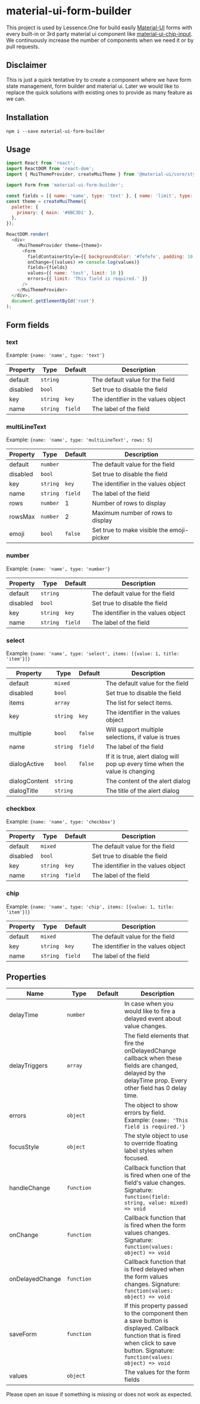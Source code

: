 # material-ui-form-builder

This project is used by Lessence.One for build easily [Material-UI][mui] forms with every built-in or 3rd party material ui component like [material-ui-chip-input][muichip]. We continuously increase the number of components when we need it or by pull requests.

## Disclaimer

This is just a quick tentative try to create a component where we have form state management, form builder and material ui. Later we would like to replace the quick solutions with existing ones to provide as many feature as we can.

## Installation

```shell
npm i --save material-ui-form-builder
```

## Usage

```javascript
import React from 'react';
import ReactDOM from 'react-dom';
import { MuiThemeProvider, createMuiTheme } from '@material-ui/core/styles';

import Form from 'material-ui-form-builder';

const fields = [{ name: 'name', type: 'text' }, { name: 'limit', type: 'number' }];
const theme = createMuiTheme({
  palette: {
    primary: { main: '#8BC3D1' },
  },
});

ReactDOM.render(
  <div>
    <MuiThemeProvider theme={theme}>
      <Form
        fieldContainerStyle={{ backgroundColor: '#fefefe', padding: 10 }}
        onChange={(values) => console.log(values)}
        fields={fields}
        values={{ name: 'test', limit: 10 }}
        errors={{ limit: 'This field is required.' }}
      />
    </MuiThemeProvider>
  </div>,
  document.getElementById('root')
);
```

## Form fields

### text

Example:
`{name: 'name', type: 'text'}`

| Property | Type     | Default | Description                         |
| -------- | -------- | ------- | ----------------------------------- |
| default  | `string` |         | The default value for the field     |
| disabled | `bool`   |         | Set true to disable the field       |
| key      | `string` | `key`   | The identifier in the values object |
| name     | `string` | `field` | The label of the field              |

### multiLineText

Example:
`{name: 'name', type: 'multiLineText', rows: 5}`

| Property | Type     | Default | Description                               |
| -------- | -------- | ------- | ----------------------------------------- |
| default  | `number` |         | The default value for the field           |
| disabled | `bool`   |         | Set true to disable the field             |
| key      | `string` | `key`   | The identifier in the values object       |
| name     | `string` | `field` | The label of the field                    |
| rows     | `number` | 1       | Number of rows to display                 |
| rowsMax  | `number` | 2       | Maximum number of rows to display         |
| emoji    | `bool`   | `false` | Set true to make visible the emoji-picker |

### number

Example:
`{name: 'name', type: 'number'}`

| Property | Type     | Default | Description                         |
| -------- | -------- | ------- | ----------------------------------- |
| default  | `string` |         | The default value for the field     |
| disabled | `bool`   |         | Set true to disable the field       |
| key      | `string` | `key`   | The identifier in the values object |
| name     | `string` | `field` | The label of the field              |

### select

Example:
`{name: 'name', type: 'select', items: [{value: 1, title: 'item'}]}`

| Property    | Type     | Default | Description                                                                      |
| ----------- | -------- | ------- | -------------------------------------------------------------------------------- |
| default     | `mixed`  |         | The default value for the field                                                  |
| disabled    | `bool`   |         | Set true to disable the field                                                    |
| items       | `array`  |         | The list for select items.                                                       |
| key         | `string` | `key`   | The identifier in the values object                                              |
| multiple    | `bool`   | `false` | Will support multiple selections, if value is trues                              |
| name        | `string` | `field` | The label of the field                                                           |
| dialogActive | `bool`   | `false` | If it is true, alert dialog will pop up every time when the value is changing |
| dialogContent| `string` |         | The content of the alert dialog                                                   |
| dialogTitle  | `string` |         | The title of the alert dialog                                                     |  

### checkbox

Example:
`{name: 'name', type: 'checkbox'}`

| Property | Type     | Default | Description                         |
| -------- | -------- | ------- | ----------------------------------- |
| default  | `mixed`  |         | The default value for the field     |
| disabled | `bool`   |         | Set true to disable the field       |
| key      | `string` | `key`   | The identifier in the values object |
| name     | `string` | `field` | The label of the field              |

### chip

Example:
`{name: 'name', type: 'chip', items: [{value: 1, title: 'item'}]}`

| Property | Type     | Default | Description                         |
| -------- | -------- | ------- | ----------------------------------- |
| default  | `mixed`  |         | The default value for the field     |
| key      | `string` | `key`   | The identifier in the values object |
| name     | `string` | `field` | The label of the field              |

## Properties

| Name            | Type       | Default | Description                                                                                                                                                                        |
| --------------- | ---------- | ------- | ---------------------------------------------------------------------------------------------------------------------------------------------------------------------------------- |
| delayTime       | `number`   |         | In case when you would like to fire a delayed event about value changes.                                                                                                           |
| delayTriggers   | `array`    |         | The field elements that fire the onDelayedChange callback when these fields are changed, delayed by the delayTime prop. Every other field has 0 delay time.                        |
| errors          | `object`   |         | The object to show errors by field. Example: `{name: 'This field is required.'}`                                                                                                   |
| focusStyle      | `object`   |         | The style object to use to override floating label styles when focused.                                                                                                            |
| handleChange    | `function` |         | Callback function that is fired when one of the field's value changes. Signature: `function(field: string, value: mixed) => void`                                                  |
| onChange        | `function` |         | Callback function that is fired when the form values changes. Signature: `function(values: object) => void`                                                                        |
| onDelayedChange | `function` |         | Callback function that is fired delayed when the form values changes. Signature: `function(values: object) => void`                                                                |
| saveForm        | `function` |         | If this property passed to the component then a save button is displayed. Callback function that is fired when click to save button. Signature: `function(values: object) => void` |
| values          | `object`   |         | The values for the form fields                                                                                                                                                     |

Please open an issue if something is missing or does not work as expected.

[mui]: http://www.material-ui.com/#/
[muichip]: https://github.com/TeamWertarbyte/material-ui-chip-input
